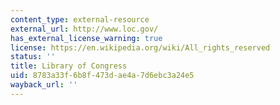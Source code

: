 ```yaml
---
content_type: external-resource
external_url: http://www.loc.gov/
has_external_license_warning: true
license: https://en.wikipedia.org/wiki/All_rights_reserved
status: ''
title: Library of Congress
uid: 8783a33f-6b8f-473d-ae4a-7d6ebc3a24e5
wayback_url: ''
---
```

